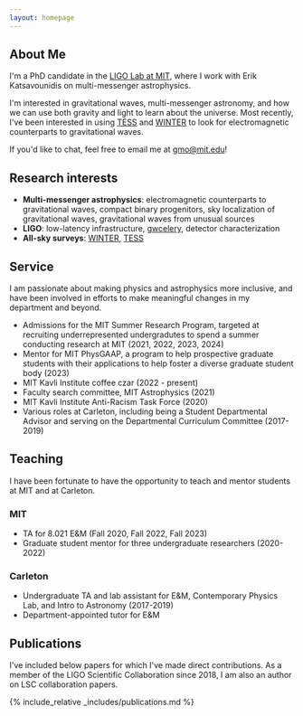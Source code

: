 ```yaml
---
layout: homepage
---
```


## About Me

I'm a PhD candidate in the [LIGO Lab at MIT](https://ligolab.mit.edu/), where I work with Erik Katsavounidis on multi-messenger astrophysics.

I'm interested in gravitational waves, multi-messenger astronomy, and how we can use both gravity and light to learn about the universe.
Most recently, I've been interested in using [TESS](https://tess.mit.edu/) and [WINTER](https://arxiv.org/abs/2102.01109) to look for electromagnetic counterparts to gravitational waves.

If you'd like to chat, feel free to email me at [gmo@mit.edu](mailto:gmo.mit.edu)!

## Research interests

- **Multi-messenger astrophysics**: electromagnetic counterparts to gravitational waves, compact binary progenitors, sky localization of gravitational waves, gravitational waves from unusual sources
- **LIGO**: low-latency infrastructure, [gwcelery](https://git.ligo.org/emfollow/gwcelery), detector characterization
- **All-sky surveys**: [WINTER](http://winter.caltech.edu/), [TESS](https://tess.mit.edu/)


## Service

I am passionate about making physics and astrophysics more inclusive,
and have been involved in efforts to make meaningful changes in my department and beyond.

- Admissions for the MIT Summer Research Program, targeted at recruiting underrepresented undergradutes to spend a summer conducting research at MIT (2021, 2022, 2023, 2024)
- Mentor for MIT PhysGAAP, a program to help prospective graduate students with their applications to help foster a diverse graduate student body (2023)
- MIT Kavli Institute coffee czar (2022 - present)
- Faculty search committee, MIT Astrophysics (2021)
- MIT Kavli Institute Anti-Racism Task Force (2020)
- Various roles at Carleton, including being a Student Departmental Advisor and serving on the Departmental Curriculum Committee (2017-2019)


## Teaching
I have been fortunate to have the opportunity to teach and mentor students at MIT and at Carleton.

### MIT
- TA for 8.021 E&M (Fall 2020, Fall 2022, Fall 2023)
- Graduate student mentor for three undergraduate researchers (2020-2022)

### Carleton
- Undergraduate TA and lab assistant for E&M, Contemporary Physics Lab, and Intro to Astronomy (2017-2019)
- Department-appointed tutor for E&M

## Publications
I've included below papers for which I've made direct contributions.
As a member of the LIGO Scientific Collaboration since 2018, I am also an author on LSC collaboration papers.

{% include_relative _includes/publications.md %}
